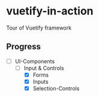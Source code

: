 # vuetify-in-action

Tour of Vuetify framework

## Progress

- [ ] UI-Components
  - [ ] Input & Controls
    - [x] Forms
    - [x] Inputs
    - [x] Selection-Controls
